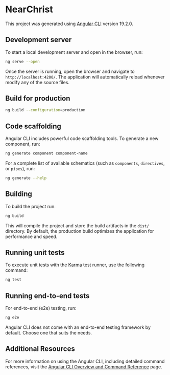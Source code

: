 # NearChrist

This project was generated using [Angular CLI](https://github.com/angular/angular-cli) version 19.2.0.

## Development server

To start a local development server and open in the browser, run:

```bash
ng serve --open
```

Once the server is running, open the browser and navigate to `http://localhost:4200/`. The application will automatically reload whenever  modify any of the source files.

## Build for production

```sh
ng build --configuration=production
```

## Code scaffolding

Angular CLI includes powerful code scaffolding tools. To generate a new component, run:

```bash
ng generate component component-name
```

For a complete list of available schematics (such as `components`, `directives`, or `pipes`), run:

```bash
ng generate --help
```

## Building

To build the project run:

```bash
ng build
```

This will compile the project and store the build artifacts in the `dist/` directory. By default, the production build optimizes the application for performance and speed.

## Running unit tests

To execute unit tests with the [Karma](https://karma-runner.github.io) test runner, use the following command:

```bash
ng test
```

## Running end-to-end tests

For end-to-end (e2e) testing, run:

```bash
ng e2e
```

Angular CLI does not come with an end-to-end testing framework by default. Choose one that suits the needs.

## Additional Resources

For more information on using the Angular CLI, including detailed command references, visit the [Angular CLI Overview and Command Reference](https://angular.dev/tools/cli) page.


